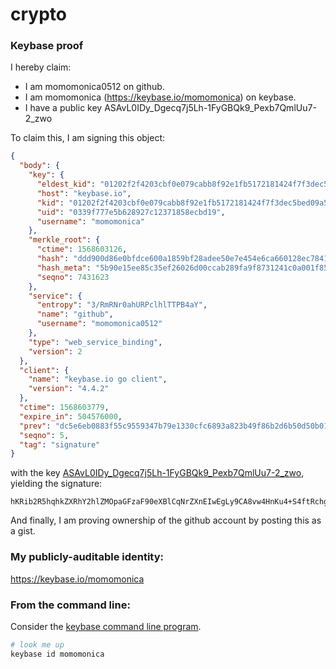 # crypto
### Keybase proof

I hereby claim:

  * I am momomonica0512 on github.
  * I am momomonica (https://keybase.io/momomonica) on keybase.
  * I have a public key ASAvL0IDy_Dgecq7j5Lh-1FyGBQk9_Pexb7QmlUu7-2_zwo

To claim this, I am signing this object:

```json
{
  "body": {
    "key": {
      "eldest_kid": "01202f2f4203cbf0e079cabb8f92e1fb5172181424f7f3dec5bed09a552eefedbfcf0a",
      "host": "keybase.io",
      "kid": "01202f2f4203cbf0e079cabb8f92e1fb5172181424f7f3dec5bed09a552eefedbfcf0a",
      "uid": "0339f777e5b628927c12371858ecbd19",
      "username": "momomonica"
    },
    "merkle_root": {
      "ctime": 1568603126,
      "hash": "ddd900d86e0bfdce600a1859bf28adee50e7e454e6ca660128ec7841e3bdd688788f3cde246ca43ea13f73bd3e6ce9a09a9c7358bafa201ebb47effb98d011e4",
      "hash_meta": "5b90e15ee85c35ef26026d00ccab289fa9f8731241c0a001f85100a3526756b5",
      "seqno": 7431623
    },
    "service": {
      "entropy": "3/RmRNr0ahURPclhlTTPB4aY",
      "name": "github",
      "username": "momomonica0512"
    },
    "type": "web_service_binding",
    "version": 2
  },
  "client": {
    "name": "keybase.io go client",
    "version": "4.4.2"
  },
  "ctime": 1568603779,
  "expire_in": 504576000,
  "prev": "dc5e6eb0883f55c9559347b79e1330cfc6893a823b49f86b2d6b50d50b01139a",
  "seqno": 5,
  "tag": "signature"
}
```

with the key [ASAvL0IDy_Dgecq7j5Lh-1FyGBQk9_Pexb7QmlUu7-2_zwo](https://keybase.io/momomonica), yielding the signature:

```
hKRib2R5hqhkZXRhY2hlZMOpaGFzaF90eXBlCqNrZXnEIwEgLy9CA8vw4HnKu4+S4ftRchgUJPfz3sW+0JpVLu/tv88Kp3BheWxvYWTESpcCBcQg3F5usIg/VclVk0e3nhMwz8aJOoI7SfhrLWtQ1QsBE5rEIGY0ZvsX3FZIYh0c/D1P/WsEYwMp4XX4wdD1uq1KZEmoAgHCo3NpZ8RArU+cBIOHjHsQAQmV5UdG4v6ngJQEmjJ2VZ2oqox8kvYv4Z3CvbHGu4AlLG9jfzT4BicAxpzmc6+iWFVeUZsxBahzaWdfdHlwZSCkaGFzaIKkdHlwZQildmFsdWXEIITGoDvwZnFkTuN1MQtC3EGkdENOrWr2MvD9zmAOrqh/o3RhZ80CAqd2ZXJzaW9uAQ==

```

And finally, I am proving ownership of the github account by posting this as a gist.

### My publicly-auditable identity:

https://keybase.io/momomonica

### From the command line:

Consider the [keybase command line program](https://keybase.io/download).

```bash
# look me up
keybase id momomonica
```
